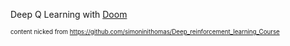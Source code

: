 Deep Q Learning with [Doom](https://github.com/vsee/uoe_programmingclub/blob/master/projects/rl/Doom/Deep%20Q%20learning%20with%20Doom.ipynb)

<sub><sup>content nicked from https://github.com/simoninithomas/Deep_reinforcement_learning_Course</sup></sub>
